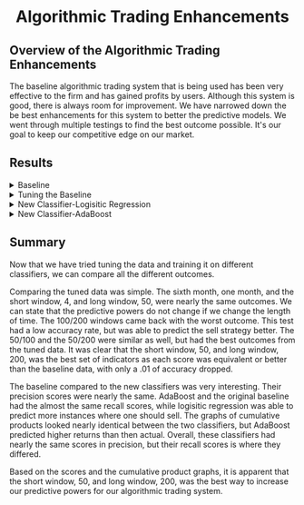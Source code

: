 <h1 align="center">Algorithmic Trading Enhancements</h1>

## Overview of the Algorithmic Trading Enhancements

The baseline algorithmic trading system that is being used has been very effective to the firm and has gained profits by users. Although this system is good, there is always room for improvement. We have narrowed down the be best enhancements for this system to better the predictive models. We went through multiple testings to find the best outcome possible. It's our goal to keep our competitive edge on our market.

## Results

<details>
<summary>Baseline</summary>
 
Our baseline consisted of using the rolling average of short and long windows of our data. We created signals to tell us when to buy stock (1) and when to sell stock (-1). 
 
```
short_window = 4
long_window = 100
  
signals_df['SMA_Fast'] = signals_df['close'].rolling(window=short_window).mean()
signals_df['SMA_Slow'] = signals_df['close'].rolling(window=long_window).mean()  
 
signals_df['Signal'] = 0.0
signals_df.loc[(signals_df['Actual Returns'] >= 0), 'Signal'] = 1 
signals_df.loc[(signals_df['Actual Returns'] < 0), 'Signal'] = -1 
```
 
Using *value_counts()*, we had 2,368 signals to buy and 1,855 sginals to sell. We then trained three months worth of data to our support vector machine to train and make predictions with our data. Based on the classification report, the predictive powers of our model proved to be fairly good at predicting when we should buy, but performed poorly when predicting when to sell.
 
![image](https://user-images.githubusercontent.com/84649228/135740655-a6bb62f0-39c9-4b3b-9026-1ca4bc297823.png)

Using *cumprod().plot()*, we were able to plot how our predictive model compares to the actual. The model created was fairly close to the actual data.                                                  
  
![image](https://user-images.githubusercontent.com/84649228/135740641-a6d9dba2-5d49-4244-afbd-ff14d553d899.png)

</details>


<details>
<summary>Tuning the Baseline</summary>

As we are improving our baseline, we believed that the first step is to play with different indicators and segments of data.

First, the periods of data were tinkered with. The orignal baseline used three months worth of data for training. Now we tested the extremes of using six months and one month worth of data.
```
training_end = X.index.min() + DateOffset(months=6) 
``` 
![image](https://user-images.githubusercontent.com/84649228/135773342-179c45c9-3dbb-4733-b003-0ff75b868a5e.png)
![image](https://user-images.githubusercontent.com/84649228/135773356-38e4176a-4a59-40e0-aaef-b8e07d77176f.png)
 
```
training_end = X.index.min() + DateOffset(months=1) 
```  
![image](https://user-images.githubusercontent.com/84649228/135773295-0abdd5ff-6d4b-4c82-8e2f-0426d99c7f49.png)
![image](https://user-images.githubusercontent.com/84649228/135773311-6c832083-483d-4df7-907a-7c28fba1f849.png)

Next, we adjusted the SMA inputs to find the best predictive model. We tested this theory of changing the SMA four times to see what a difference that could make.
 
First, we changed the long window. 
```
short_window = 4
long_window = 50
```  
![image](https://user-images.githubusercontent.com/84649228/135773673-48e7aa38-6dc8-4197-8896-a2ee55a3e80c.png)
![image](https://user-images.githubusercontent.com/84649228/135773700-5f55a5f1-f073-4fbf-b857-058235449a09.png)
 
Second, we changed the short window. 
```
short_window = 50
long_window = 100
``` 
![image](https://user-images.githubusercontent.com/84649228/135773637-c4a51a9f-da77-4b35-9f83-1a46d6a26a5f.png)
![image](https://user-images.githubusercontent.com/84649228/135773640-ee620fc5-786c-4381-a7e7-8361dccf5417.png)

Then, we used a standard rolling average window indicator of 50/200.
```
short_window = 50
long_window = 200
``` 
![image](https://user-images.githubusercontent.com/84649228/135773547-cbeec5fa-d244-48fe-80fa-e1695d939da3.png)
![image](https://user-images.githubusercontent.com/84649228/135773545-7174af7e-16fb-443b-904d-e0c5b6ce42bc.png)

Lastly, we increased the short window. 
```
short_window = 100
long_window = 200
```  
![image](https://user-images.githubusercontent.com/84649228/135773590-270713e2-b0bc-49ab-8104-eedde61cd8e1.png)
![image](https://user-images.githubusercontent.com/84649228/135773594-efe749fc-e555-4303-8d5a-57c3358c6c19.png)
 
</details>

<details>
<summary>New Classifier-Logisitic Regression</summary>

We trained the baseline data on a new classifier to see if we could get a better prediction outcome. For this, the use of Logisitic Regression was used. 

```
short_window = 4
long_window = 100
  
signals_df['SMA_Fast'] = signals_df['close'].rolling(window=short_window).mean()
signals_df['SMA_Slow'] = signals_df['close'].rolling(window=long_window).mean()
```
![image](https://user-images.githubusercontent.com/84649228/135740124-6e2a817b-1e35-4ab5-973d-38f1b0c230cd.png)
![image](https://user-images.githubusercontent.com/84649228/135740119-66b66669-0eda-47b0-98c2-735d19b8c2ed.png)

</details>

<details>
<summary>New Classifier-AdaBoost</summary>

We trained the baseline data on a new classifier to see if we could get a better prediction outcome. For this, the use of AdaBoost was used. 

```
short_window = 4
long_window = 100
  
signals_df['SMA_Fast'] = signals_df['close'].rolling(window=short_window).mean()
signals_df['SMA_Slow'] = signals_df['close'].rolling(window=long_window).mean() 
```
![image](https://user-images.githubusercontent.com/84649228/135785809-81ccdc54-adcc-430b-81dc-64bd3a923b96.png)
![image](https://user-images.githubusercontent.com/84649228/135785830-8a5c1052-9f7f-40db-8d88-62c79362ddc5.png)



</details>

## Summary

Now that we have tried tuning the data and training it on different classifiers, we can compare all the different outcomes. 
 
Comparing the tuned data was simple. The sixth month, one month, and the short window, 4, and long window, 50, were nearly the same outcomes. We can state that the predictive powers do not change if we change the length of time. The 100/200 windows came back with the worst outcome. This test had a low accuracy rate, but was able to predict the sell strategy better. The 50/100 and the 50/200 were similar as well, but had the best outcomes from the tuned data. It was clear that the short window, 50, and long window, 200, was the best set of indicators as each score was equivalent or better than the baseline data, with only a .01 of accuracy dropped. 
 
The baseline compared to the new classifiers was very interesting. Their precision scores were nearly the same. AdaBoost and the original baseline had the almost the same recall scores, while logisitic regression was able to predict more instances where one should sell. The graphs of cumulative products looked nearly identical between the two classifiers, but AdaBoost predicted higher returns than then actual. Overall, these classifiers had nearly the same scores in precision, but their recall scores is where they differed.
 
Based on the scores and the cumulative product graphs, it is apparent that the short window, 50, and long window, 200, was the best way to increase our predictive powers for our algorithmic trading system.
